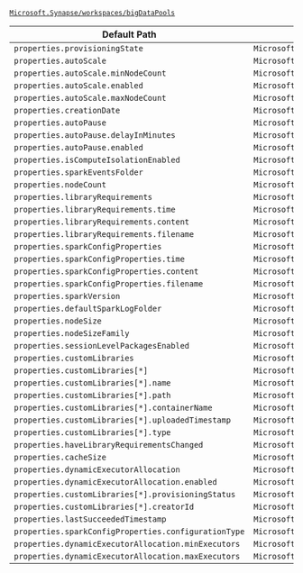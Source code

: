 [`Microsoft.Synapse/workspaces/bigDataPools`](https://docs.microsoft.com/en-us/azure/templates/microsoft.synapse/workspaces/bigdatapools)

| Default Path | Alias |
|---|---|
| `properties.provisioningState` | `Microsoft.Synapse/workspaces/bigDataPools/provisioningState` |
| `properties.autoScale` | `Microsoft.Synapse/workspaces/bigDataPools/autoScale` |
| `properties.autoScale.minNodeCount` | `Microsoft.Synapse/workspaces/bigDataPools/autoScale.minNodeCount` |
| `properties.autoScale.enabled` | `Microsoft.Synapse/workspaces/bigDataPools/autoScale.enabled` |
| `properties.autoScale.maxNodeCount` | `Microsoft.Synapse/workspaces/bigDataPools/autoScale.maxNodeCount` |
| `properties.creationDate` | `Microsoft.Synapse/workspaces/bigDataPools/creationDate` |
| `properties.autoPause` | `Microsoft.Synapse/workspaces/bigDataPools/autoPause` |
| `properties.autoPause.delayInMinutes` | `Microsoft.Synapse/workspaces/bigDataPools/autoPause.delayInMinutes` |
| `properties.autoPause.enabled` | `Microsoft.Synapse/workspaces/bigDataPools/autoPause.enabled` |
| `properties.isComputeIsolationEnabled` | `Microsoft.Synapse/workspaces/bigDataPools/isComputeIsolationEnabled` |
| `properties.sparkEventsFolder` | `Microsoft.Synapse/workspaces/bigDataPools/sparkEventsFolder` |
| `properties.nodeCount` | `Microsoft.Synapse/workspaces/bigDataPools/nodeCount` |
| `properties.libraryRequirements` | `Microsoft.Synapse/workspaces/bigDataPools/libraryRequirements` |
| `properties.libraryRequirements.time` | `Microsoft.Synapse/workspaces/bigDataPools/libraryRequirements.time` |
| `properties.libraryRequirements.content` | `Microsoft.Synapse/workspaces/bigDataPools/libraryRequirements.content` |
| `properties.libraryRequirements.filename` | `Microsoft.Synapse/workspaces/bigDataPools/libraryRequirements.filename` |
| `properties.sparkConfigProperties` | `Microsoft.Synapse/workspaces/bigDataPools/sparkConfigProperties` |
| `properties.sparkConfigProperties.time` | `Microsoft.Synapse/workspaces/bigDataPools/sparkConfigProperties.time` |
| `properties.sparkConfigProperties.content` | `Microsoft.Synapse/workspaces/bigDataPools/sparkConfigProperties.content` |
| `properties.sparkConfigProperties.filename` | `Microsoft.Synapse/workspaces/bigDataPools/sparkConfigProperties.filename` |
| `properties.sparkVersion` | `Microsoft.Synapse/workspaces/bigDataPools/sparkVersion` |
| `properties.defaultSparkLogFolder` | `Microsoft.Synapse/workspaces/bigDataPools/defaultSparkLogFolder` |
| `properties.nodeSize` | `Microsoft.Synapse/workspaces/bigDataPools/nodeSize` |
| `properties.nodeSizeFamily` | `Microsoft.Synapse/workspaces/bigDataPools/nodeSizeFamily` |
| `properties.sessionLevelPackagesEnabled` | `Microsoft.Synapse/workspaces/bigDataPools/sessionLevelPackagesEnabled` |
| `properties.customLibraries` | `Microsoft.Synapse/workspaces/bigDataPools/customLibraries` |
| `properties.customLibraries[*]` | `Microsoft.Synapse/workspaces/bigDataPools/customLibraries[*]` |
| `properties.customLibraries[*].name` | `Microsoft.Synapse/workspaces/bigDataPools/customLibraries[*].name` |
| `properties.customLibraries[*].path` | `Microsoft.Synapse/workspaces/bigDataPools/customLibraries[*].path` |
| `properties.customLibraries[*].containerName` | `Microsoft.Synapse/workspaces/bigDataPools/customLibraries[*].containerName` |
| `properties.customLibraries[*].uploadedTimestamp` | `Microsoft.Synapse/workspaces/bigDataPools/customLibraries[*].uploadedTimestamp` |
| `properties.customLibraries[*].type` | `Microsoft.Synapse/workspaces/bigDataPools/customLibraries[*].type` |
| `properties.haveLibraryRequirementsChanged` | `Microsoft.Synapse/workspaces/bigDataPools/haveLibraryRequirementsChanged` |
| `properties.cacheSize` | `Microsoft.Synapse/workspaces/bigDataPools/cacheSize` |
| `properties.dynamicExecutorAllocation` | `Microsoft.Synapse/workspaces/bigDataPools/dynamicExecutorAllocation` |
| `properties.dynamicExecutorAllocation.enabled` | `Microsoft.Synapse/workspaces/bigDataPools/dynamicExecutorAllocation.enabled` |
| `properties.customLibraries[*].provisioningStatus` | `Microsoft.Synapse/workspaces/bigDataPools/customLibraries[*].provisioningStatus` |
| `properties.customLibraries[*].creatorId` | `Microsoft.Synapse/workspaces/bigDataPools/customLibraries[*].creatorId` |
| `properties.lastSucceededTimestamp` | `Microsoft.Synapse/workspaces/bigDataPools/lastSucceededTimestamp` |
| `properties.sparkConfigProperties.configurationType` | `Microsoft.Synapse/workspaces/bigDataPools/sparkConfigProperties.configurationType` |
| `properties.dynamicExecutorAllocation.minExecutors` | `Microsoft.Synapse/workspaces/bigDataPools/dynamicExecutorAllocation.minExecutors` |
| `properties.dynamicExecutorAllocation.maxExecutors` | `Microsoft.Synapse/workspaces/bigDataPools/dynamicExecutorAllocation.maxExecutors` |

